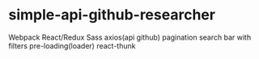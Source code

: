 # simple-api-github-researcher

Webpack
React/Redux
Sass
axios(api github)
pagination
search bar with filters
pre-loading(loader)
react-thunk
